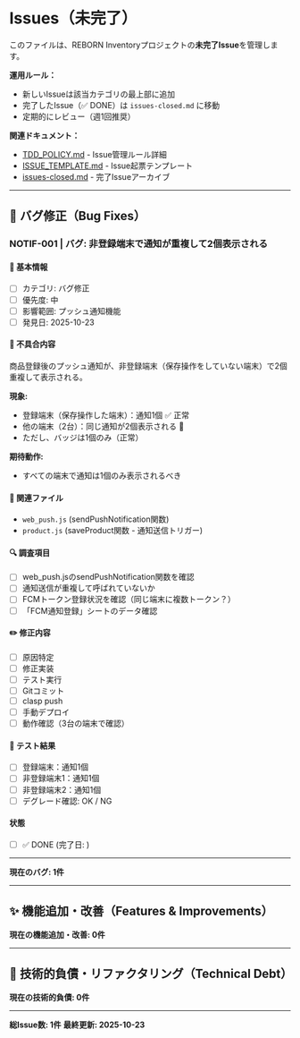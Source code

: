 # Issues（未完了）

このファイルは、REBORN Inventoryプロジェクトの**未完了Issue**を管理します。

**運用ルール：**
- 新しいIssueは該当カテゴリの最上部に追加
- 完了したIssue（✅ DONE）は `issues-closed.md` に移動
- 定期的にレビュー（週1回推奨）

**関連ドキュメント：**
- [TDD_POLICY.md](./TDD_POLICY.md) - Issue管理ルール詳細
- [ISSUE_TEMPLATE.md](./ISSUE_TEMPLATE.md) - Issue起票テンプレート
- [issues-closed.md](./issues-closed.md) - 完了Issueアーカイブ

---

## 🐛 バグ修正（Bug Fixes）

### NOTIF-001 | バグ: 非登録端末で通知が重複して2個表示される

#### 📌 基本情報
- [ ] カテゴリ: バグ修正
- [ ] 優先度: 中
- [ ] 影響範囲: プッシュ通知機能
- [ ] 発見日: 2025-10-23

#### 🐛 不具合内容
商品登録後のプッシュ通知が、非登録端末（保存操作をしていない端末）で2個重複して表示される。

**現象:**
- 登録端末（保存操作した端末）：通知1個 ✅ 正常
- 他の端末（2台）：同じ通知が2個表示される 🐛
- ただし、バッジは1個のみ（正常）

**期待動作:**
- すべての端末で通知は1個のみ表示されるべき

#### 📍 関連ファイル
- `web_push.js` (sendPushNotification関数)
- `product.js` (saveProduct関数 - 通知送信トリガー)

#### 🔍 調査項目
- [ ] web_push.jsのsendPushNotification関数を確認
- [ ] 通知送信が重複して呼ばれていないか
- [ ] FCMトークン登録状況を確認（同じ端末に複数トークン？）
- [ ] 「FCM通知登録」シートのデータ確認

#### ✏️ 修正内容
- [ ] 原因特定
- [ ] 修正実装
- [ ] テスト実行
- [ ] Gitコミット
- [ ] clasp push
- [ ] 手動デプロイ
- [ ] 動作確認（3台の端末で確認）

#### 📝 テスト結果
- [ ] 登録端末：通知1個
- [ ] 非登録端末1：通知1個
- [ ] 非登録端末2：通知1個
- [ ] デグレード確認: OK / NG

#### 状態
- [ ] ✅ DONE (完了日: )

---

**現在のバグ: 1件**

---

## ✨ 機能追加・改善（Features & Improvements）

**現在の機能追加・改善: 0件**

---

## 🔧 技術的負債・リファクタリング（Technical Debt）

**現在の技術的負債: 0件**

---

**総Issue数: 1件**
**最終更新: 2025-10-23**
